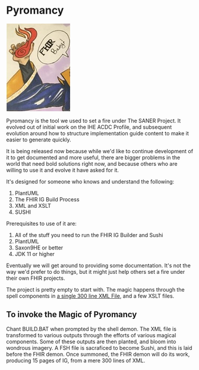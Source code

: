 # Pyromancy
![Pyromancer](pyromancy.jpg)

Pyromancy is the tool we used to set a fire under The SANER Project.  It evolved out
of initial work on the IHE ACDC Profile, and subsequent evolution around how to
structure implementation guide content to make it easier to generate quickly.

It is being released now because while we'd like to continue development of it to get
documented and more useful, there are bigger problems in the world that need bold
solutions right now, and because others who are willing to use it and evolve it
have asked for it.

It's designed for someone who knows and understand the following:

1. PlantUML
2. The FHIR IG Build Process
3. XML and XSLT
4. SUSHI

Prerequisites to use of it are:
1. All of the stuff you need to run the FHIR IG Builder and Sushi
2. PlantUML
3. Saxon9HE or better
4. JDK 11 or higher

Eventually we will get around to providing some documentation. It's
not the way we'd prefer to do things, but it might just help others
set a fire under their own FHIR projects.

The project is pretty empty to start with.  The magic happens through
the spell components in [a single 300 line XML File](https://github.com/AudaciousInquiry/pyromancy/blob/master/fshx/ig-data/input/SANER.xml), and a few XSLT files.

## To invoke the Magic of Pyromancy
Chant BUILD.BAT when prompted by the shell demon. The XML file
is transformed to various outputs through the efforts of various
magical components.  Some of these outputs are then planted,
and bloom into wondrous imagery.
A FSH file is sacraficed to become Sushi, and this is laid 
before the FHIR demon. Once summoned, the FHIR demon will do its 
work, producing 15 pages of IG, from a mere 300 lines of XML.
